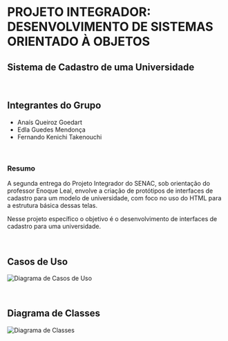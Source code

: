 # PROJETO INTEGRADOR: DESENVOLVIMENTO DE SISTEMAS ORIENTADO À OBJETOS

## Sistema de Cadastro de uma Universidade
<br>

## Integrantes do Grupo
- Anaís Queiroz Goedart
- Edla Guedes Mendonça
- Fernando Kenichi Takenouchi
<br>

### Resumo
A segunda entrega do Projeto Integrador do SENAC, sob orientação do professor Enoque Leal, envolve a criação de protótipos de interfaces de cadastro para um modelo de universidade, com foco no uso do HTML para a estrutura básica dessas telas. 

Nesse projeto específico o objetivo é o desenvolvimento de interfaces de cadastro para uma universidade.

<br>


## Casos de Uso
![Diagrama de Casos de Uso](images/Caso-de-uso.png)

<br>

## Diagrama de Classes
![Diagrama de Classes](images/Diagrama-de-classe.png)

<br>
